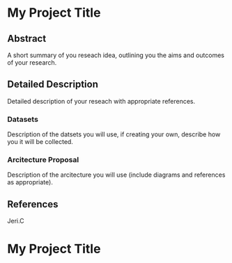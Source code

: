 # My Project Title

## Abstract

A short summary of you reseach idea, outlining you the aims and outcomes of your research.

## Detailed Description

Detailed description of your reseach with appropriate references.

### Datasets

Description of the datsets you will use, if creating your own, describe how you it will be collected.

### Arcitecture Proposal

Description of the arcitecture you will use (include diagrams and references as appropriate).

## References
Jeri.C

# My Project Title
